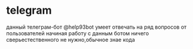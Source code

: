 # telegram
данный телеграм-бот @help93bot умеет отвечать на ряд вопросов от пользователей
начиная работу с данным ботом ничего сверьестественного не нужно,обычное знае кода

